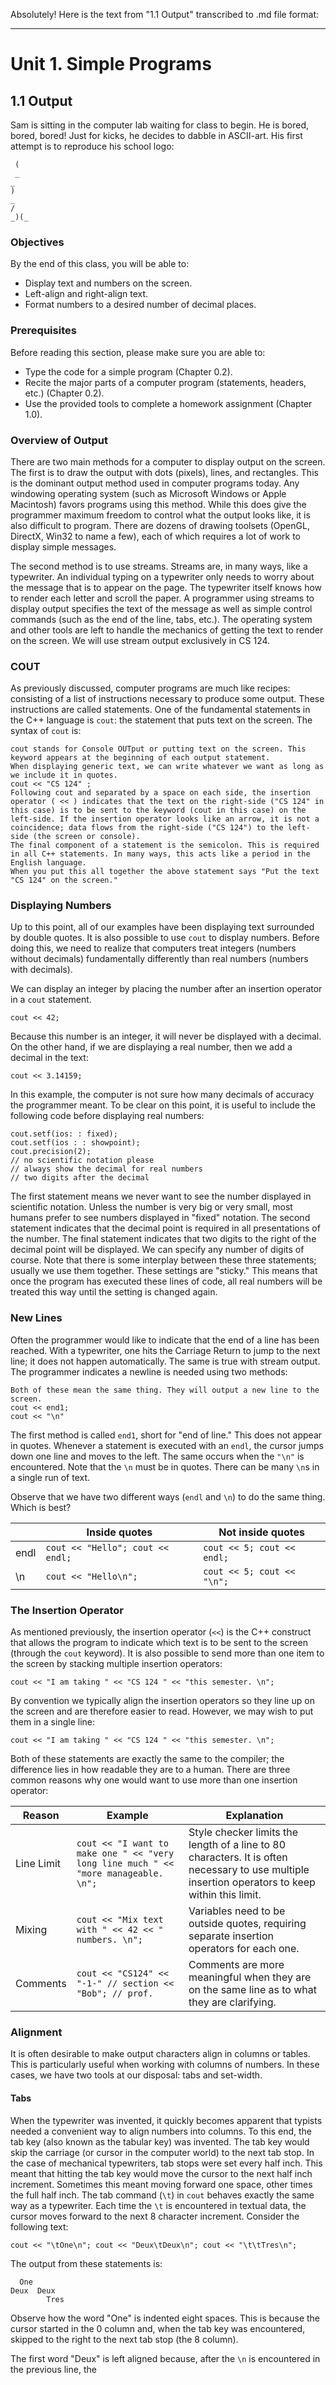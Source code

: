 Absolutely! Here is the text from "1.1 Output" transcribed to .md file format:

---

# Unit 1. Simple Programs

## 1.1 Output

Sam is sitting in the computer lab waiting for class to begin. He is bored, bored, bored! Just for kicks, he decides to dabble in ASCII-art. His first attempt is to reproduce his school logo:

```
 (
 _ 
_
)
_ 
/
_)(_
```

### Objectives

By the end of this class, you will be able to:

- Display text and numbers on the screen.
- Left-align and right-align text.
- Format numbers to a desired number of decimal places.

### Prerequisites

Before reading this section, please make sure you are able to:

- Type the code for a simple program (Chapter 0.2).
- Recite the major parts of a computer program (statements, headers, etc.) (Chapter 0.2).
- Use the provided tools to complete a homework assignment (Chapter 1.0).

### Overview of Output

There are two main methods for a computer to display output on the screen. The first is to draw the output with dots (pixels), lines, and rectangles. This is the dominant output method used in computer programs today. Any windowing operating system (such as Microsoft Windows or Apple Macintosh) favors programs using this method. While this does give the programmer maximum freedom to control what the output looks like, it is also difficult to program. There are dozens of drawing toolsets (OpenGL, DirectX, Win32 to name a few), each of which requires a lot of work to display simple messages.

The second method is to use streams. Streams are, in many ways, like a typewriter. An individual typing on a typewriter only needs to worry about the message that is to appear on the page. The typewriter itself knows how to render each letter and scroll the paper. A programmer using streams to display output specifies the text of the message as well as simple control commands (such as the end of the line, tabs, etc.). The operating system and other tools are left to handle the mechanics of getting the text to render on the screen. We will use stream output exclusively in CS 124.

### COUT

As previously discussed, computer programs are much like recipes: consisting of a list of instructions necessary to produce some output. These instructions are called statements. One of the fundamental statements in the C++ language is `cout`: the statement that puts text on the screen. The syntax of `cout` is:

```
cout stands for Console OUTput or putting text on the screen. This keyword appears at the beginning of each output statement.
When displaying generic text, we can write whatever we want as long as we include it in quotes.
cout << "CS 124" ;
Following cout and separated by a space on each side, the insertion operator ( << ) indicates that the text on the right-side ("CS 124" in this case) is to be sent to the keyword (cout in this case) on the left-side. If the insertion operator looks like an arrow, it is not a coincidence; data flows from the right-side ("CS 124") to the left-side (the screen or console).
The final component of a statement is the semicolon. This is required in all C++ statements. In many ways, this acts like a period in the English language.
When you put this all together the above statement says "Put the text "CS 124" on the screen."
```

### Displaying Numbers

Up to this point, all of our examples have been displaying text surrounded by double quotes. It is also possible to use `cout` to display numbers. Before doing this, we need to realize that computers treat integers (numbers without decimals) fundamentally differently than real numbers (numbers with decimals).

We can display an integer by placing the number after an insertion operator in a `cout` statement.

```
cout << 42;
```

Because this number is an integer, it will never be displayed with a decimal. On the other hand, if we are displaying a real number, then we add a decimal in the text:

```
cout << 3.14159;
```

In this example, the computer is not sure how many decimals of accuracy the programmer meant. To be clear on this point, it is useful to include the following code before displaying real numbers:

```
cout.setf(ios: : fixed); 
cout.setf(ios : : showpoint); 
cout.precision(2);
// no scientific notation please
// always show the decimal for real numbers 
// two digits after the decimal
```

The first statement means we never want to see the number displayed in scientific notation. Unless the number is very big or very small, most humans prefer to see numbers displayed in "fixed" notation. The second statement indicates that the decimal point is required in all presentations of the number. The final statement indicates that two digits to the right of the decimal point will be displayed. We can specify any number of digits of course. Note that there is some interplay between these three statements; usually we use them together. These settings are "sticky." This means that once the program has executed these lines of code, all real numbers will be treated this way until the setting is changed again.

### New Lines

Often the programmer would like to indicate that the end of a line has been reached. With a typewriter, one hits the Carriage Return to jump to the next line; it does not happen automatically. The same is true with stream output. The programmer indicates a newline is needed using two methods:

```
Both of these mean the same thing. They will output a new line to the screen.
cout << end1;
cout << "\n"
```

The first method is called `end1`, short for "end of line." This does not appear in quotes. Whenever a statement is executed with an `endl`, the cursor jumps down one line and moves to the left. The same occurs when the `"\n"` is encountered. Note that the `\n` must be in quotes. There can be many `\n`s in a single run of text.

Observe that we have two different ways (`endl` and `\n`) to do the same thing. Which is best?

| | Inside quotes | Not inside quotes |
|---|---|---|
| endl | `cout << "Hello"; cout << endl;` | `cout << 5; cout << endl;` |
| \n | `cout << "Hello\n";` | `cout << 5; cout << "\n";` |

### The Insertion Operator

As mentioned previously, the insertion operator (`<<`) is the C++ construct that allows the program to indicate which text is to be sent to the screen (through the `cout` keyword). It is also possible to send more than one item to the screen by stacking multiple insertion operators:

```
cout << "I am taking " << "CS 124 " << "this semester. \n";
```

By convention we typically align the insertion operators so they line up on the screen and are therefore easier to read. However, we may wish to put them in a single line:

```
cout << "I am taking " << "CS 124 " << "this semester. \n";
```

Both of these statements are exactly the same to the compiler; the difference lies in how readable they are to a human. There are three common reasons why one would want to use more than one insertion operator:

| Reason | Example | Explanation |
|---|---|---|
| Line Limit | `cout << "I want to make one " << "very long line much " << "more manageable. \n";` | Style checker limits the length of a line to 80 characters. It is often necessary to use multiple insertion operators to keep within this limit. |
| Mixing | `cout << "Mix text with " << 42 << " numbers. \n";` | Variables need to be outside quotes, requiring separate insertion operators for each one. |
| Comments | `cout << "CS124" << "-1-" // section << "Bob"; // prof.` | Comments are more meaningful when they are on the same line as to what they are clarifying. |

### Alignment

It is often desirable to make output characters align in columns or tables. This is particularly useful when working with columns of numbers. In these cases, we have two tools at our disposal: tabs and set-width.

#### Tabs

When the typewriter was invented, it quickly becomes apparent that typists needed a convenient way to align numbers into columns. To this end, the tab key (also known as the tabular key) was invented. The tab key would skip the carriage (or cursor in the computer world) to the next tab stop. In the case of mechanical typewriters, tab stops were set every half inch. This meant that hitting the tab key would move the cursor to the next half inch increment. Sometimes this meant moving forward one space, other times the full half inch. The tab command (`\t`) in `cout` behaves exactly the same way as a typewriter. Each time the `\t` is encountered in textual data, the cursor moves forward to the next 8 character increment. Consider the following text:

```
cout << "\tOne\n"; cout << "Deux\tDeux\n"; cout << "\t\tTres\n";
```

The output from these statements is:

```
  One
Deux  Deux
        Tres
```

Observe how the word "One" is indented eight spaces. This is because the cursor started in the 0 column and, when the tab key was encountered, skipped to the right to the next tab stop (the 8 column).

The first word "Deux" is left aligned because, after the `\n` is encountered in the previous line, the